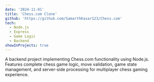 ```yaml
---
date: '2024-11-01'
title: 'Chess.com Clone'
github: 'https://github.com/SamarthKasar123/Chess.com'
tech:
  - Node.js
  - Express
  - Game Logic
  - Backend
showInProjects: true
---
```


A backend project implementing Chess.com functionality using Node.js. Features complete chess game logic, move validation, game state management, and server-side processing for multiplayer chess gaming experience.
